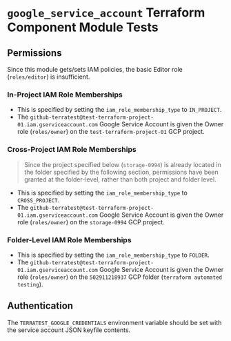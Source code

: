 # `google_service_account` Terraform Component Module Tests

## Permissions

Since this module gets/sets IAM policies, the basic Editor role (`roles/editor`) is insufficient.

### In-Project IAM Role Memberships

* This is specified by setting the `iam_role_membership_type` to `IN_PROJECT`.
* The `github-terratest@test-terraform-project-01.iam.gserviceaccount.com` Google
Service Account is given the Owner role (`roles/owner`) on the `test-terraform-project-01` GCP project.

### Cross-Project IAM Role Memberships

>
> Since the project specified below (`storage-0994`) is already located in the folder specified by the following section,
> permissions have been granted at the folder-level, rather than both project and folder level.
>

* This is specified by setting the `iam_role_membership_type` to `CROSS_PROJECT`.
* The `github-terratest@test-terraform-project-01.iam.gserviceaccount.com` Google
  Service Account is given the Owner role (`roles/owner`) on the `storage-0994` GCP project.

### Folder-Level IAM Role Memberships

* This is specified by setting the `iam_role_membership_type` to `FOLDER`.
* The `github-terratest@test-terraform-project-01.iam.gserviceaccount.com` Google
  Service Account is given the Owner role (`roles/owner`) on the `502911218937` GCP folder (`terraform automated testing`).

## Authentication

The `TERRATEST_GOOGLE_CREDENTIALS` environment variable should be set with the service account JSON keyfile contents.
